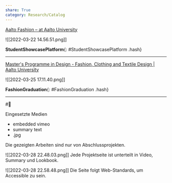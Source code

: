 ```yaml
---
share: True
category: Research/Catalog
---
```

[Aalto Fashion – at Aalto University](https://aalto.fashion/)

![[2022-03-22 14.56.51.png]]

**StudentShowcasePlatform**{: #StudentShowcasePlatform .hash}  
 

---

[Master's Programme in Design - Fashion, Clothing and Textile Design | Aalto University](https://www.aalto.fi/en/study-options/masters-programme-in-design-fashion-clothing-and-textile-design)

![[2022-03-25 17.11.40.png]]

**FashionGraduation**{: #FashionGraduation .hash}  


---

#🔎

Eingesetzte Medien
- embedded vimeo
- summary text
- .jpg

Die gezeigten Arbeiten sind nur von Abschlussprojekten.

![[2022-03-28 22.48.03.png]]
Jede Projektseite ist unterteilt in Video, Summary und Lookbook.

![[2022-03-28 22.58.48.png]]
Die Seite folgt Web-Standards, um Accessible zu sein.